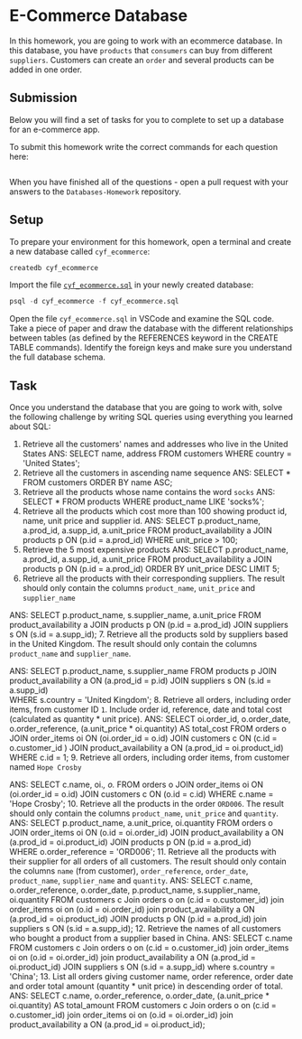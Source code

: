 # E-Commerce Database

In this homework, you are going to work with an ecommerce database. In this database, you have `products` that `consumers` can buy from different `suppliers`. Customers can create an `order` and several products can be added in one order.

## Submission

Below you will find a set of tasks for you to complete to set up a database for an e-commerce app.

To submit this homework write the correct commands for each question here:
```sql


```

When you have finished all of the questions - open a pull request with your answers to the `Databases-Homework` repository.

## Setup

To prepare your environment for this homework, open a terminal and create a new database called `cyf_ecommerce`:

```sql
createdb cyf_ecommerce
```

Import the file [`cyf_ecommerce.sql`](./cyf_ecommerce.sql) in your newly created database:

```sql
psql -d cyf_ecommerce -f cyf_ecommerce.sql
```

Open the file `cyf_ecommerce.sql` in VSCode and examine the SQL code. Take a piece of paper and draw the database with the different relationships between tables (as defined by the REFERENCES keyword in the CREATE TABLE commands). Identify the foreign keys and make sure you understand the full database schema.

## Task

Once you understand the database that you are going to work with, solve the following challenge by writing SQL queries using everything you learned about SQL:

1. Retrieve all the customers' names and addresses who live in the United States
ANS: SELECT name, address FROM customers WHERE country = 'United States';
2. Retrieve all the customers in ascending name sequence
ANS: SELECT * FROM customers ORDER BY name ASC;
3. Retrieve all the products whose name contains the word `socks`
ANS: SELECT * FROM products WHERE product_name LIKE 'socks%';
4. Retrieve all the products which cost more than 100 showing product id, name, unit price and supplier id.
ANS:  SELECT p.product_name, a.prod_id, a.supp_id, a.unit_price 
      FROM product_availability a JOIN
      products p ON (p.id = a.prod_id)
      WHERE unit_price > 100;
5. Retrieve the 5 most expensive products
ANS: SELECT p.product_name, a.prod_id, a.supp_id, a.unit_price 
      FROM product_availability a JOIN
      products p ON (p.id = a.prod_id)
      ORDER BY unit_price DESC
      LIMIT 5;
6. Retrieve all the products with their corresponding suppliers. The result should only contain the columns `product_name`, `unit_price` and `supplier_name`

ANS: SELECT p.product_name, s.supplier_name, a.unit_price FROM product_availability a JOIN
      products p ON (p.id = a.prod_id) JOIN
      suppliers s ON (s.id = a.supp_id);
7. Retrieve all the products sold by suppliers based in the United Kingdom. The result should only contain the columns `product_name` and `supplier_name`.

ANS: SELECT p.product_name, s.supplier_name 
      FROM products p JOIN
	  product_availability a ON (a.prod_id = p.id) JOIN
      suppliers s ON (s.id = a.supp_id)     
      WHERE s.country = 'United Kingdom';
8. Retrieve all orders, including order items, from customer ID `1`. Include order id, reference, date and total cost (calculated as quantity * unit price).
ANS: SELECT oi.order_id, o.order_date, o.order_reference, (a.unit_price * oi.quantity) AS total_cost
      FROM orders o JOIN
      order_items oi ON (oi.order_id = o.id) JOIN
	    customers c ON (c.id = o.customer_id ) JOIN
	    product_availability a ON (a.prod_id = oi.product_id)
      WHERE c.id = 1;
9. Retrieve all orders, including order items, from customer named `Hope Crosby`

ANS: SELECT c.name, oi.*, o.* FROM
		orders o JOIN
		order_items oi ON (oi.order_id = o.id) JOIN
		customers c ON (o.id = c.id)
		WHERE c.name = 'Hope Crosby';
10. Retrieve all the products in the order `ORD006`. The result should only contain the columns `product_name`, `unit_price` and `quantity`.
ANS: SELECT p.product_name, a.unit_price, oi.quantity 
		FROM orders o JOIN
		order_items oi ON (o.id = oi.order_id) JOIN 
		product_availability a ON (a.prod_id = oi.product_id) JOIN
		products p ON (p.id = a.prod_id) 		
		WHERE o.order_reference = 'ORD006';
11. Retrieve all the products with their supplier for all orders of all customers. The result should only contain the columns `name` (from customer), `order_reference`, `order_date`, `product_name`, `supplier_name` and `quantity`.
ANS: SELECT c.name, o.order_reference, o.order_date, p.product_name, s.supplier_name, oi.quantity
	FROM customers c Join
	orders o on (c.id = o.customer_id) join
	order_items oi on (o.id = oi.order_id) join
	product_availability a ON (a.prod_id = oi.product_id) JOIN
	products p ON (p.id = a.prod_id) join
	suppliers s ON (s.id = a.supp_id);
12. Retrieve the names of all customers who bought a product from a supplier based in China.
ANS: SELECT c.name
	FROM customers c Join
	orders o on (c.id = o.customer_id) join
	order_items oi on (o.id = oi.order_id) join
	product_availability a ON (a.prod_id = oi.product_id) JOIN
	suppliers s ON (s.id = a.supp_id)
	where s.country = 'China';
13. List all orders giving customer name, order reference, order date and order total amount (quantity * unit price) in descending order of total.
ANS: SELECT c.name, o.order_reference, o.order_date, (a.unit_price * oi.quantity) AS total_amount
	FROM customers c Join
	orders o on (c.id = o.customer_id) join
	order_items oi on (o.id = oi.order_id) join
	product_availability a ON (a.prod_id = oi.product_id);

